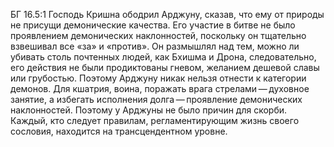 БГ 16.5:1	Господь Кришна ободрил Арджуну, сказав, что ему от природы не присущи демонические качества. Его участие в битве не было проявлением демонических наклонностей, поскольку он тщательно взвешивал все «за» и «против». Он размышлял над тем, можно ли убивать столь почтенных людей, как Бхишма и Дрона, следовательно, его действия не были продиктованы гневом, желанием дешевой славы или грубостью. Поэтому Арджуну никак нельзя отнести к категории демонов. Для кшатрия, воина, поражать врага стрелами — духовное занятие, а избегать исполнения долга — проявление демонических наклонностей. Поэтому у Арджуны не было причин для скорби. Каждый, кто следует правилам, регламентирующим жизнь своего сословия, находится на трансцендентном уровне.
